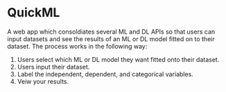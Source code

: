 # QuickML

A web app which consoldiates several ML and DL APIs so that users can input datasets and see the results of an ML or DL model fitted on to their dataset. The process works in the following way: 

1. Users select which ML or DL model they want fitted onto their dataset. 
2. Users input their dataset. 
3. Label the independent, dependent, and categorical variables. 
4. Veiw your results. 


